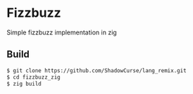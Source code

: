 # Fizzbuzz

Simple fizzbuzz implementation in zig

## Build
```bash
$ git clone https://github.com/ShadowCurse/lang_remix.git
$ cd fizzbuzz_zig
$ zig build
```
